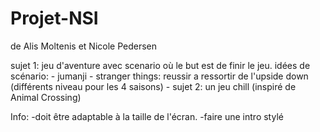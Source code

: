 # Projet-NSI
de Alis Moltenis et Nicole Pedersen 

sujet 1: jeu d'aventure avec scenario où le but est de finir le jeu.
  idées de scénario:
      - jumanji
      - stranger things: reussir a ressortir de l'upside down (différents niveau pour les 4 saisons)
      - 
sujet 2: un jeu chill (inspiré de Animal Crossing)

Info: 
-doit être adaptable à la taille de l'écran.
-faire une intro stylé
